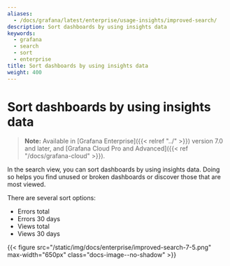 ```yaml
---
aliases:
  - /docs/grafana/latest/enterprise/usage-insights/improved-search/
description: Sort dashboards by using insights data
keywords:
  - grafana
  - search
  - sort
  - enterprise
title: Sort dashboards by using insights data
weight: 400
---
```


# Sort dashboards by using insights data

> **Note:** Available in [Grafana Enterprise]({{< relref "../" >}}) version 7.0 and later, and [Grafana Cloud Pro and Advanced]({{< ref "/docs/grafana-cloud" >}}).

In the search view, you can sort dashboards by using insights data. Doing so helps you find unused or broken dashboards or discover those that are most viewed.

There are several sort options:

- Errors total
- Errors 30 days
- Views total
- Views 30 days

{{< figure src="/static/img/docs/enterprise/improved-search-7-5.png" max-width="650px" class="docs-image--no-shadow" >}}
